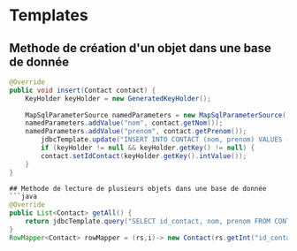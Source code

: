 # Templates

## Methode de création d'un objet dans une base de donnée
```java
@Override
public void insert(Contact contact) {
	KeyHolder keyHolder = new GeneratedKeyHolder();
	
	MapSqlParameterSource namedParameters = new MapSqlParameterSource();
	namedParameters.addValue("nom", contact.getNom());
	namedParameters.addValue("prenom", contact.getPrenom());
		jdbcTemplate.update("INSERT INTO CONTACT (nom, prenom) VALUES (:nom,:prenom)", namedParameters, keyHolder);
		if (keyHolder != null && keyHolder.getKey() != null) {
		contact.setIdContact(keyHolder.getKey().intValue());
	}
}

## Methode de lecture de plusieurs objets dans une base de donnée
```java
@Override
public List<Contact> getAll() {
	return jdbcTemplate.query("SELECT id_contact, nom, prenom FROM CONTACT", rowMapper);
}
RowMapper<Contact> rowMapper = (rs,i)-> new Contact(rs.getInt("id_contact"),rs.getString("nom"),rs.getString("prenom"));
